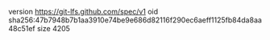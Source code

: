version https://git-lfs.github.com/spec/v1
oid sha256:47b7948b7b1aa3910e74be9e686d82116f290ec6aeff1125fb84da8aa48c51ef
size 4205
